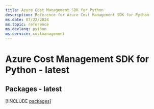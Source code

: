 ```yaml
---
title: Azure Cost Management SDK for Python
description: Reference for Azure Cost Management SDK for Python
ms.date: 07/22/2024
ms.topic: reference
ms.devlang: python
ms.service: costmanagement
---
```

# Azure Cost Management SDK for Python - latest
## Packages - latest
[!INCLUDE [packages](cost-management-index.md)]